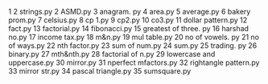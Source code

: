 1 2 strings.py
2 ASMD.py
3 anagram. py
4 area.py
5 average.py
6 bakery prom.py
7 celsius.py
8 cp 1.py
9 cp2.py
10 co3.py
11 dollar pattern.py
12 fact.py
13 factorial.py
14 fibonacci.py
15 greatest of three. py
16 harshad no.py
17 income tax.py
18 m&n.py
19 mul table.py
20 no of vowels. py
21 no of ways.py
22 nth factor.py
23 sum of num.py
24 sum.py
25 trading. py
26 binary.py
27 mth&nth.py
28 factorial of n.py
29 lowercase and uppercase.py
30 mirror.py
31 nperfect mfactors.py
32 rightangle pattern.py
33 mirror str.py
34 pascal triangle.py
35 sumsquare.py
